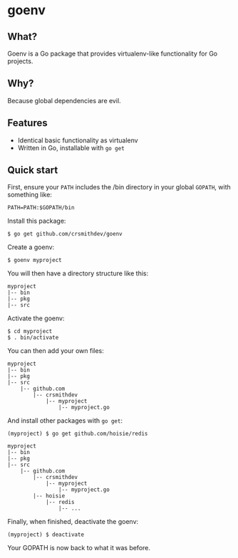# goenv

## What?

Goenv is a Go package that provides virtualenv-like functionality for Go projects.

## Why?

Because global dependencies are evil.

## Features

- Identical basic functionality as virtualenv
- Written in Go, installable with `go get`

## Quick start

First, ensure your `PATH` includes the /bin directory in your global `GOPATH`, with something like:

```script
PATH=PATH:$GOPATH/bin
```

Install this package:

```
$ go get github.com/crsmithdev/goenv
```

Create a goenv:

```
$ goenv myproject
```

You will then have a directory structure like this:

```
myproject
|-- bin
|-- pkg
|-- src
```

Activate the goenv:

```
$ cd myproject
$ . bin/activate
```

You can then add your own files:

```
myproject
|-- bin
|-- pkg
|-- src
    |-- github.com
        |-- crsmithdev
            |-- myproject
                |-- myproject.go
```

And install other packages with `go get`:

```
(myproject) $ go get github.com/hoisie/redis
```
```
myproject
|-- bin
|-- pkg
|-- src
    |-- github.com
        |-- crsmithdev
            |-- myproject
                |-- myproject.go
        |-- hoisie
            |-- redis
                |-- ...
```

Finally, when finished, deactivate the goenv:

```
(myproject) $ deactivate
```

Your GOPATH is now back to what it was before.
